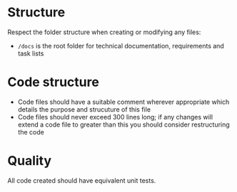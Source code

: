 # Structure

Respect the folder structure when creating or modifying any files:

- `/docs` is the root folder for technical documentation, requirements and task lists

# Code structure

- Code files should have a suitable comment wherever appropriate which details the purpose and strucuture of this file
- Code files should never exceed 300 lines long; if any changes will extend a code file to greater than this you should consider restructuring the code

# Quality

All code created should have equivalent unit tests.
